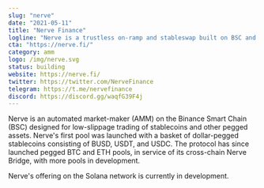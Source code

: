 ```yaml
---
slug: "nerve"
date: "2021-05-11"
title: "Nerve Finance"
logline: "Nerve is a trustless on-ramp and stableswap built on BSC and Solana."
cta: "https://nerve.fi/"
category: amm
logo: /img/nerve.svg
status: building
website: https://nerve.fi/
twitter: https://twitter.com/NerveFinance
telegram: https://t.me/nervefinance
discord: https://discord.gg/waqfG39F4j
---
```


Nerve is an automated market-maker (AMM) on the Binance Smart Chain (BSC) designed for low-slippage trading of stablecoins and other pegged assets. Nerve's first pool was launched with a basket of dollar-pegged stablecoins consisting of BUSD, USDT, and USDC. The protocol has since launched pegged BTC and ETH pools, in service of its cross-chain Nerve Bridge, with more pools in development.

Nerve's offering on the Solana network is currently in development.
